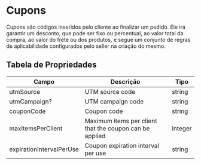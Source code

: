 # Cupons

Cupons são códigos inseridos pelo cliente ao finalizar um pedido. Ele irá garantir um desconto, que pode ser fixo ou percentual, ao valor total da compra, ao valor do frete ou dos produtos, e segue um conjunto de regras de aplicabilidade configurados pelo seller na criação do mesmo.

## Tabela de Propriedades

| Campo                    | Descrição | Tipo |
| ------------------------ | --------- | ---- |
| utmSource                | UTM source code       | string      |
| utmCampaign?              | UTM campaign code          | string     |
| couponCode               | Coupon code          | string     |
| maxItemsPerClient        | Maximum items per client that the coupon can be applied          | integer     |
| expirationIntervalPerUse |  Coupon expiration interval per use         |  string    |
